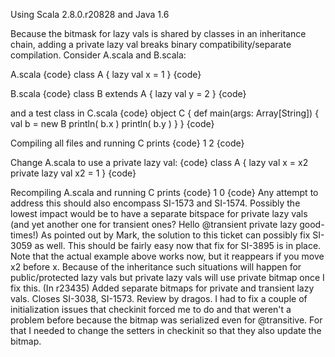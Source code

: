 Using Scala 2.8.0.r20828 and Java 1.6

Because the bitmask for lazy vals is shared by classes in an inheritance chain, adding a private lazy val breaks binary compatibility/separate compilation.  Consider A.scala and B.scala:

A.scala
{code}
class A {
   lazy val x = 1
}
{code}

B.scala
{code}
class B extends A {
   lazy val y = 2
}
{code}

and a test class in C.scala
{code}
object C {
   def main(args: Array[String]) {
      val b = new B
      println( b.x )
      println( b.y )
   }
}
{code}

Compiling all files and running C prints
{code}
1
2
{code}

Change A.scala to use a private lazy val:
{code}
class A {
   lazy val x = x2
   private lazy val x2 = 1
}
{code}

Recompiling A.scala and running C prints
{code}
1
0
{code}
Any attempt to address this should also encompass SI-1573 and SI-1574.  Possibly the lowest impact would be to have a separate bitspace for private lazy vals (and yet another one for transient ones? Hello @transient private lazy good-times!)
As pointed out by Mark, the solution to this ticket can possibly fix SI-3059 as well.
This should be fairly easy now that fix for SI-3895 is in place. Note that the actual example above works now, but it reappears if you move x2 before x. Because of the inheritance such situations will happen for public/protected lazy vals but private lazy vals will use private bitmap once I fix this.
(In r23435) Added separate bitmaps for private and transient lazy vals. Closes SI-3038, SI-1573. Review by dragos.
I had to fix a couple of initialization issues that checkinit forced me to do and that weren't a problem before because the bitmap was serialized even for @transitive. For that I needed to change the setters in checkinit so that they also update the bitmap.
